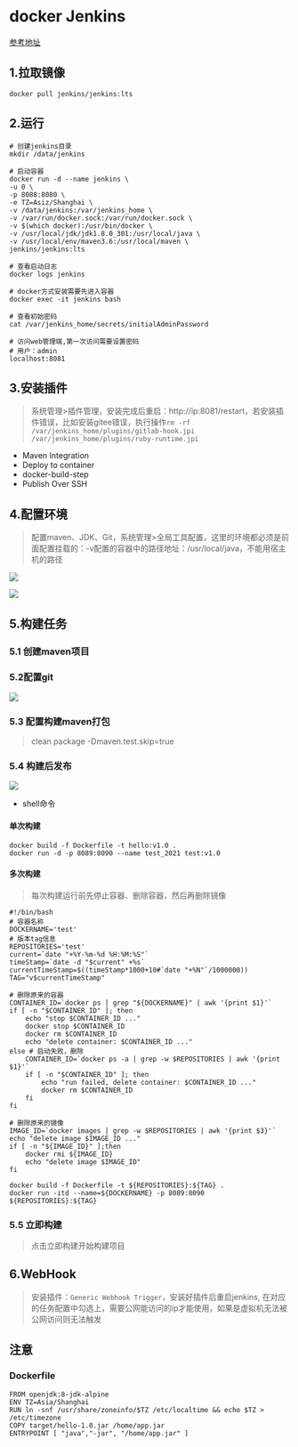 # docker Jenkins

[参考地址](https://www.cnblogs.com/zero666/p/12939355.html)

## 1.拉取镜像

```shell
docker pull jenkins/jenkins:lts
```

## 2.运行

```shell
# 创建jenkins目录
mkdir /data/jenkins

# 启动容器
docker run -d --name jenkins \
-u 0 \
-p 8088:8080 \
-e TZ=Asiz/Shanghai \
-v /data/jenkins:/var/jenkins_home \
-v /var/run/docker.sock:/var/run/docker.sock \
-v $(which docker):/usr/bin/docker \
-v /usr/local/jdk/jdk1.8.0_301:/usr/local/java \
-v /usr/local/env/maven3.6:/usr/local/maven \
jenkins/jenkins:lts

# 查看启动日志
docker logs jenkins

# docker方式安装需要先进入容器
docker exec -it jenkins bash

# 查看初始密码
cat /var/jenkins_home/secrets/initialAdminPassword

# 访问web管理端,第一次访问需要设置密码
# 用户：admin
localhost:8081
```

## 3.安装插件

> 系统管理>插件管理，安装完成后重启：http://ip:8081/restart，若安装插件错误，比如安装gitee错误，执行操作`rm -rf /var/jenkins_home/plugins/gitlab-hook.jpi /var/jenkins_home/plugins/ruby-runtime.jpi`

* Maven Integration
* Deploy to container
* docker-build-step
* Publish Over SSH

## 4.配置环境

> 配置maven、JDK、Git，系统管理>全局工具配置，这里的环境都必须是前面配置挂载的：-v配置的容器中的路径地址：/usr/local/java，不能用宿主机的路径

![](./install_img/mvn_jdk.png)

![](./install_img/git.png)

## 5.构建任务

### 5.1 创建maven项目

### 5.2配置git

![](install_img/gitee.png)

### 5.3 配置构建maven打包

> clean package -Dmaven.test.skip=true

### 5.4 构建后发布

![](install_img/pre_build.png)

* shell命令

#### 单次构建

```shell
docker build -f Dockerfile -t hello:v1.0 .
docker run -d -p 8089:8090 --name test_2021 test:v1.0
```

#### 多次构建

> 每次构建运行前先停止容器、删除容器，然后再删除镜像

```shell
#!/bin/bash
# 容器名称
DOCKERNAME='test'
# 版本tag信息
REPOSITORIES='test'
current=`date "+%Y-%m-%d %H:%M:%S"`
timeStamp=`date -d "$current" +%s` 
currentTimeStamp=$((timeStamp*1000+10#`date "+%N"`/1000000))
TAG="v$currentTimeStamp"

# 删除原来的容器
CONTAINER_ID=`docker ps | grep "${DOCKERNAME}" | awk '{print $1}'`
if [ -n "$CONTAINER_ID" ]; then
	echo "stop $CONTAINER_ID ..."
    docker stop $CONTAINER_ID
    docker rm $CONTAINER_ID
    echo "delete container: $CONTAINER_ID ..."
else # 启动失败，删除
    CONTAINER_ID=`docker ps -a | grep -w $REPOSITORIES | awk '{print $1}'`
    if [ -n "$CONTAINER_ID" ]; then
    	echo "run failed, delete container: $CONTAINER_ID ..."
        docker rm $CONTAINER_ID
    fi
fi

# 删除原来的镜像
IMAGE_ID=`docker images | grep -w $REPOSITORIES | awk '{print $3}'`
echo "delete image $IMAGE_ID ..."
if [ -n "${IMAGE_ID}" ];then
    docker rmi ${IMAGE_ID}
    echo "delete image $IMAGE_ID"
fi

docker build -f Dockerfile -t ${REPOSITORIES}:${TAG} .
docker run -itd --name=${DOCKERNAME} -p 8089:8090 ${REPOSITORIES}:${TAG}
```

### 5.5 立即构建

> 点击立即构建开始构建项目

## 6.WebHook

> 安装插件：`Generic Webhook Trigger`，安装好插件后重启jenkins, 在对应的任务配置中勾选上，需要公网能访问的ip才能使用，如果是虚拟机无法被公网访问则无法触发



## 注意

### Dockerfile

```shell
FROM openjdk:8-jdk-alpine
ENV TZ=Asia/Shanghai
RUN ln -snf /usr/share/zoneinfo/$TZ /etc/localtime && echo $TZ > /etc/timezone
COPY target/hello-1.0.jar /home/app.jar
ENTRYPOINT [ "java","-jar", "/home/app.jar" ]
```

